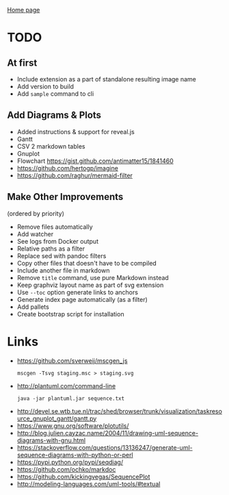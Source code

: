 [Home page](readme.md)

# TODO

## At first

* Include extension as a part of standalone resulting image name
* Add version to build
* Add `sample` command to cli

## Add Diagrams & Plots

* Added instructions & support for reveal.js
* Gantt
* CSV 2 markdown tables
* Gnuplot
* Flowchart https://gist.github.com/antimatter15/1841460
* https://github.com/hertogp/imagine
* https://github.com/raghur/mermaid-filter

## Make Other Improvements

(ordered by priority)

* Remove files automatically
* Add watcher
* See logs from Docker output
* Relative paths as a filter
* Replace sed with pandoc filters
* Copy other files that doesn't have to be compiled
* Include another file in markdown
* Remove `title` command, use pure Markdown instead
* Keep graphviz layout name as part of svg extension
* Use `--toc` option generate links to anchors
* Generate index page automatically (as a filter)
* Add pallets
* Create bootstrap script for installation

# Links

* https://github.com/sverweij/mscgen_js
  ```
  mscgen -Tsvg staging.msc > staging.svg
  ```
* http://plantuml.com/command-line
  ```
  java -jar plantuml.jar sequence.txt
  ```
* http://devel.se.wtb.tue.nl/trac/shed/browser/trunk/visualization/taskresource_gnuplot_gantt/gantt.py
* https://www.gnu.org/software/plotutils/
* http://blog.julien.cayzac.name/2004/11/drawing-uml-sequence-diagrams-with-gnu.html
* https://stackoverflow.com/questions/13136247/generate-uml-sequence-diagrams-with-python-or-perl
* https://pypi.python.org/pypi/seqdiag/
* https://github.com/ochko/markdoc
* https://github.com/kickingvegas/SequencePlot
* http://modeling-languages.com/uml-tools/#textual
